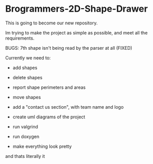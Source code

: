 # Brogrammers-2D-Shape-Drawer

This is going to become our new repository.

Im trying to make the project as simple as possible, and meet all the requirements. 



BUGS:
7th shape isn't being read by the parser at all (FIXED)

Currently we need to:

- add shapes
- delete shapes
- report shape perimeters and areas
- move shapes

- add a "contact us section", with team name and logo

- create uml diagrams of the project
- run valgrind
- run doxygen

- make everything look pretty

and thats literally it



